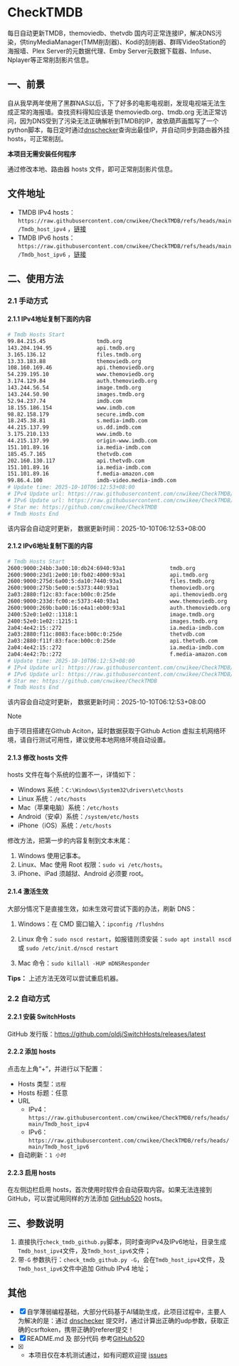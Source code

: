 # CheckTMDB

每日自动更新TMDB，themoviedb、thetvdb 国内可正常连接IP，解决DNS污染，供tinyMediaManager(TMM削刮器)、Kodi的刮削器、群晖VideoStation的海报墙、Plex Server的元数据代理、Emby Server元数据下载器、Infuse、Nplayer等正常削刮影片信息。

## 一、前景

自从我早两年使用了黑群NAS以后，下了好多的电影电视剧，发现电视端无法生成正常的海报墙。查找资料得知应该是 themoviedb.org、tmdb.org 无法正常访问，因为DNS受到了污染无法正确解析到TMDB的IP，故依葫芦画瓢写了一个python脚本，每日定时通过[dnschecker](https://dnschecker.org/)查询出最佳IP，并自动同步到路由器外挂hosts，可正常削刮。

**本项目无需安装任何程序**

通过修改本地、路由器 hosts 文件，即可正常削刮影片信息。

## 文件地址

- TMDB IPv4 hosts：`https://raw.githubusercontent.com/cnwikee/CheckTMDB/refs/heads/main/Tmdb_host_ipv4` ，[链接](https://raw.githubusercontent.com/cnwikee/CheckTMDB/refs/heads/main/Tmdb_host_ipv4)
- TMDB IPv6 hosts：`https://raw.githubusercontent.com/cnwikee/CheckTMDB/refs/heads/main/Tmdb_host_ipv6` ，[链接](https://raw.githubusercontent.com/cnwikee/CheckTMDB/refs/heads/main/Tmdb_host_ipv6)

## 二、使用方法

### 2.1 手动方式

#### 2.1.1 IPv4地址复制下面的内容

```bash
# Tmdb Hosts Start
99.84.215.45                tmdb.org
143.204.194.95              api.tmdb.org
3.165.136.12                files.tmdb.org
13.33.183.88                themoviedb.org
108.160.169.46              api.themoviedb.org
54.239.195.10               www.themoviedb.org
3.174.129.84                auth.themoviedb.org
143.244.56.54               image.tmdb.org
143.244.50.90               images.tmdb.org
52.94.237.74                imdb.com
18.155.186.154              www.imdb.com
98.82.158.179               secure.imdb.com
18.245.38.81                s.media-imdb.com
44.215.137.99               us.dd.imdb.com
3.175.210.133               www.imdb.to
44.215.137.99               origin-www.imdb.com
151.101.89.16               ia.media-imdb.com
185.45.7.165                thetvdb.com
202.160.130.117             api.thetvdb.com
151.101.89.16               ia.media-imdb.com
151.101.89.16               f.media-amazon.com
99.86.4.100                 imdb-video.media-imdb.com
# Update time: 2025-10-10T06:12:53+08:00
# IPv4 Update url: https://raw.githubusercontent.com/cnwikee/CheckTMDB/refs/heads/main/Tmdb_host_ipv4
# IPv6 Update url: https://raw.githubusercontent.com/cnwikee/CheckTMDB/refs/heads/main/Tmdb_host_ipv6
# Star me: https://github.com/cnwikee/CheckTMDB
# Tmdb Hosts End

```

该内容会自动定时更新， 数据更新时间：2025-10-10T06:12:53+08:00

#### 2.1.2 IPv6地址复制下面的内容

```bash
# Tmdb Hosts Start
2600:9000:24bb:3a00:10:db24:6940:93a1              tmdb.org
2600:9000:23d1:2e00:10:fb02:4000:93a1              api.tmdb.org
2600:9000:275d:6a00:5:da10:7440:93a1               files.tmdb.org
2600:9000:275b:5e00:e:5373:440:93a1                themoviedb.org
2a03:2880:f12c:83:face:b00c:0:25de                 api.themoviedb.org
2600:9000:233d:fc00:e:5373:440:93a1                www.themoviedb.org
2600:9000:269b:ba00:16:e4a1:eb00:93a1              auth.themoviedb.org
2400:52e0:1e02::1318:1                             image.tmdb.org
2400:52e0:1e02::1215:1                             images.tmdb.org
2a04:4e42:15::272                                  ia.media-imdb.com
2a03:2880:f11c:8083:face:b00c:0:25de               thetvdb.com
2a03:2880:f11f:83:face:b00c:0:25de                 api.thetvdb.com
2a04:4e42:15::272                                  ia.media-imdb.com
2a04:4e42:7b::272                                  f.media-amazon.com
# Update time: 2025-10-10T06:12:53+08:00
# IPv4 Update url: https://raw.githubusercontent.com/cnwikee/CheckTMDB/refs/heads/main/Tmdb_host_ipv4
# IPv6 Update url: https://raw.githubusercontent.com/cnwikee/CheckTMDB/refs/heads/main/Tmdb_host_ipv6
# Star me: https://github.com/cnwikee/CheckTMDB
# Tmdb Hosts End

```

该内容会自动定时更新， 数据更新时间：2025-10-10T06:12:53+08:00

> [!NOTE]
> 由于项目搭建在Github Aciton，延时数据获取于Github Action 虚拟主机网络环境，请自行测试可用性，建议使用本地网络环境自动设置。

#### 2.1.3 修改 hosts 文件

hosts 文件在每个系统的位置不一，详情如下：

- Windows 系统：`C:\Windows\System32\drivers\etc\hosts`
- Linux 系统：`/etc/hosts`
- Mac（苹果电脑）系统：`/etc/hosts`
- Android（安卓）系统：`/system/etc/hosts`
- iPhone（iOS）系统：`/etc/hosts`

修改方法，把第一步的内容复制到文本末尾：

1. Windows 使用记事本。
2. Linux、Mac 使用 Root 权限：`sudo vi /etc/hosts`。
3. iPhone、iPad 须越狱、Android 必须要 root。

#### 2.1.4 激活生效

大部分情况下是直接生效，如未生效可尝试下面的办法，刷新 DNS：

1. Windows：在 CMD 窗口输入：`ipconfig /flushdns`

2. Linux 命令：`sudo nscd restart`，如报错则须安装：`sudo apt install nscd` 或 `sudo /etc/init.d/nscd restart`

3. Mac 命令：`sudo killall -HUP mDNSResponder`

**Tips：** 上述方法无效可以尝试重启机器。

### 2.2 自动方式

#### 2.2.1 安装 SwitchHosts

GitHub 发行版：https://github.com/oldj/SwitchHosts/releases/latest

#### 2.2.2 添加 hosts

点击左上角“+”，并进行以下配置：

- Hosts 类型：`远程`
- Hosts 标题：任意
- URL
    - IPv4：`https://raw.githubusercontent.com/cnwikee/CheckTMDB/refs/heads/main/Tmdb_host_ipv4`
    - IPv6：`https://raw.githubusercontent.com/cnwikee/CheckTMDB/refs/heads/main/Tmdb_host_ipv6`
- 自动刷新：`1 小时`

#### 2.2.3 启用 hosts

在左侧边栏启用 hosts，首次使用时软件会自动获取内容。如果无法连接到 GitHub，可以尝试用同样的方法添加 [GitHub520](https://github.com/521xueweihan/GitHub520) hosts。

## 三、参数说明

1. 直接执行`check_tmdb_github.py`脚本，同时查询IPv4及IPv6地址，目录生成`Tmdb_host_ipv4`文件，及`Tmdb_host_ipv6`文件；
2. 带`-G` 参数执行：`check_tmdb_github.py -G`，会在`Tmdb_host_ipv4`文件，及`Tmdb_host_ipv6`文件中追加 Github IPv4 地址；

## 其他

- [x] 自学薄弱编程基础，大部分代码基于AI辅助生成，此项目过程中，主要人为解决的是：通过 [dnschecker](https://dnschecker.org/) 提交时，通过计算出正确的udp参数，获取正确的csrftoken，携带正确的referer提交！
- [x] README.md 及 部分代码 参考[GitHub520](https://github.com/521xueweihan/GitHub520)
- [x] * 本项目仅在本机测试通过，如有问题欢迎提 [issues](https://github.com/cnwikee/CheckTMDB/issues/new)
